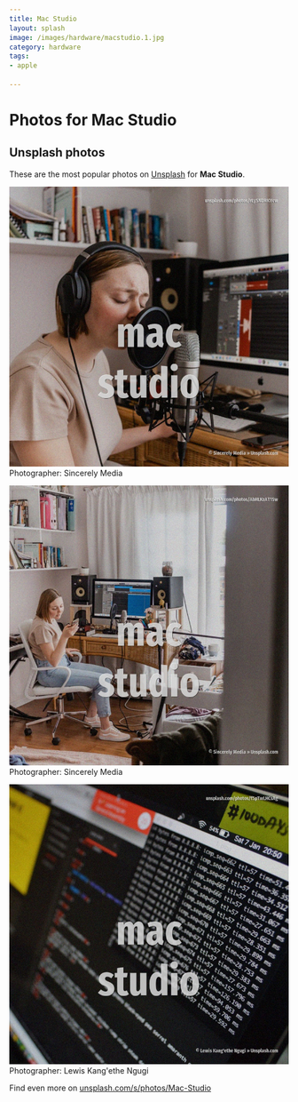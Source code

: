 ```yaml
---
title: Mac Studio
layout: splash
image: /images/hardware/macstudio.1.jpg
category: hardware
tags:
- apple

---
```

# Photos for Mac Studio
 
## Unsplash photos
These are the most popular photos on [Unsplash](https://unsplash.com) for **Mac Studio**.
 
![Mac Studio](/images/hardware/macstudio.1.jpg)
Photographer:  Sincerely Media
 
![Mac Studio](/images/hardware/macstudio.2.jpg)
Photographer:  Sincerely Media
 
![Mac Studio](/images/hardware/macstudio.3.jpg)
Photographer:  Lewis Kang'ethe Ngugi
 
Find even more on [unsplash.com/s/photos/Mac-Studio](https://unsplash.com/s/photos/Mac-Studio)
 

